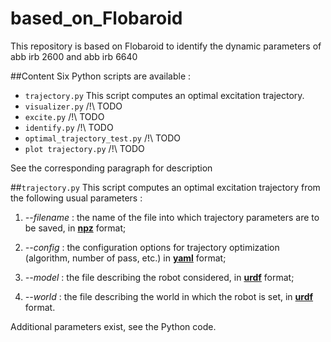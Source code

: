 # based_on_Flobaroid
This repository is based on Flobaroid to identify the dynamic parameters of abb irb 2600 and abb irb 6640

##Content
Six Python scripts are available :
- `trajectory.py` This script computes an optimal excitation trajectory.
- `visualizer.py` /!\\ TODO
- `excite.py` /!\\ TODO
- `identify.py` /!\\ TODO
- `optimal_trajectory_test.py` /!\\ TODO
- `plot trajectory.py` /!\\ TODO

See the corresponding paragraph for description

##`trajectory.py`
This script computes an optimal excitation trajectory from the following usual parameters :

1.  *\--filename* : the name of the file into which trajectory parameters are to be saved, in [**npz**](https://numpy.org/doc/stable/reference/generated/numpy.savez.html) format;

1. *\--config* : the configuration options for trajectory optimization (algorithm, number of pass, etc.) in [**yaml**](https://yaml.org/) format;

1. *\--model* : the file describing the robot considered, in [**urdf**](http://wiki.ros.org/urdf) format;

1. *\--world* : the file describing the world in which the robot is set, in [**urdf**](http://wiki.ros.org/urdf) format.

Additional parameters exist, see the Python code.
